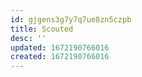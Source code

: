 ```yaml
---
id: gjgens3g7y7q7ue8zn5czpb
title: Scouted
desc: ''
updated: 1672190766016
created: 1672190766016
---
```

